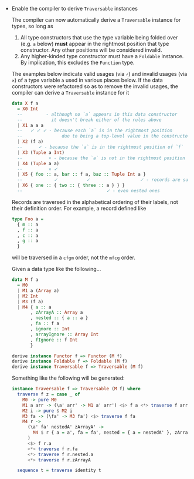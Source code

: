 * Enable the compiler to derive `Traversable` instances

  The compiler can now automatically derive a `Traversable` instance for types,
  so long as
  1. All type constructors that use the type variable being folded over
     (e.g. `a` below) **must** appear in the rightmost position that type constructor.
     Any other positions will be considered invalid.
  2. Any higher-kinded type constructor must have a `Foldable` instance. By implication,
     this excludes the `Function` type.

  The examples below indicate valid usages (via `✓`) and invalid usages (via `⨯`) of 
  a type variable `a` used in various places below.
  If the data constructors were refactored so as to remove the invalid usages,
  the compiler can derive a `Traversable` instance for it

  ```purs
  data X f a
    = X0 Int
    --         - although no `a` appears in this data constructor
    --           it doesn't break either of the rules above
    | X1 a a a
    --   ✓ ✓ ✓ - because each `a` is in the rightmost position
    --               due to being a top-level value in the constructor
    | X2 (f a)
    --      ✓ - because the `a` is in the rightmost position of `f`
    | X3 (Tuple a Int)
    --          ⨯ - because the `a` is not in the rightmost position of `Tuple`
    | X4 (Tuple a a)
    --          ⨯ ✓
    | X5 { foo :: a, bar :: f a, baz :: Tuple Int a }
    --            ✓           ✓                   ✓ - records are supported
    | X6 { one :: { two :: { three :: a } } }
    --                                ✓ - even nested ones
  ```

  Records are traversed in the alphabetical ordering of their labels,
  not their definition order. For example, a record defined like
  ```purs
  type Foo a =
    { m :: a
    , f :: a
    , c :: a
    , g :: a
    }
  ```

  will be traversed in a `cfgm` order, not the `mfcg` order.

  Given a data type like the following...

  ```purs
  data M f a
    = M0
    | M1 a (Array a)
    | M2 Int
    | M3 (f a)
    | M4 { a :: a
         , zArrayA :: Array a
         , nested :: { a :: a }
         , fa :: f a
         , ignore :: Int
         , arrayIgnore :: Array Int
         , fIgnore :: f Int
         }

  derive instance Functor f => Functor (M f)
  derive instance Foldable f => Foldable (M f)
  derive instance Traversable f => Traversable (M f)
  ```

  Something like the following will be generated:

  ```purs
  instance Traversable f => Traversable (M f) where
    traverse f z = case _ of
      M0 -> pure M0
      M1 a arr -> (\a' arr' -> M1 a' arr') <$> f a <*> traverse f arr
      M2 i -> pure $ M2 i
      M3 fa -> (\fa' -> M3 fa') <$> traverse f fa
      M4 r ->
        (\a' fa' nestedA' zArrayA' -> 
          M4 $ r { a = a', fa = fa', nested = { a = nestedA' }, zArrayA = zArrayA' }
        )
        <$> f r.a
        <*> traverse f r.fa
        <*> traverse f r.nested.a
        <*> traverse f r.zArrayA

    sequence t = traverse identity t
  ```

